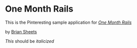 # One Month Rails

This is the Pinteresting sample application for
[*One Month Rails*](http://onemonthrails.com)

by [Brian Sheets](http://CastlerMedia.com)

*This* should be *italicized*